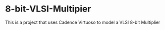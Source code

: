 # 8-bit-VLSI-Multipier
This is a project that uses Cadence Virtuoso to model a VLSI 8-bit Multiplier 
